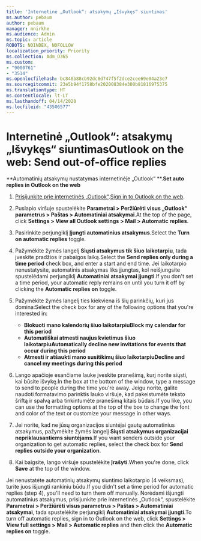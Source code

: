 ```yaml
---
title: 'Internetinė „Outlook“: atsakymų „Išvykęs“ siuntimas'
ms.author: pebaum
author: pebaum
manager: mnirkhe
ms.audience: Admin
ms.topic: article
ROBOTS: NOINDEX, NOFOLLOW
localization_priority: Priority
ms.collection: Adm_O365
ms.custom:
- "9000761"
- "3514"
ms.openlocfilehash: bc848b88cb92dc8d747f5f2dce2cee69e04a23e7
ms.sourcegitcommit: 23e5b94f1758bfe202008384e300b81816975375
ms.translationtype: HT
ms.contentlocale: lt-LT
ms.lasthandoff: 04/14/2020
ms.locfileid: "43506577"
---
```

# <a name="outlook-on-the-web-send-out-of-office-replies"></a><span data-ttu-id="949c8-102">Internetinė „Outlook“: atsakymų „Išvykęs“ siuntimas</span><span class="sxs-lookup"><span data-stu-id="949c8-102">Outlook on the web: Send out-of-office replies</span></span>

<span data-ttu-id="949c8-103">\*\*Automatinių atsakymų nustatymas internetinėje „Outlook“ \*\*.</span><span class="sxs-lookup"><span data-stu-id="949c8-103">**Set auto replies in Outlook on the web**</span></span>

1. <span data-ttu-id="949c8-104">[Prisijunkite prie internetinės „Outlook“](https://support.office.com/lt-LT/article/how-to-sign-in-to-outlook-on-the-web-763fab4d-0138-4814-b450-37fc286bcb79).</span><span class="sxs-lookup"><span data-stu-id="949c8-104">[Sign in to Outlook on the web](https://support.office.com/lt-LT/article/how-to-sign-in-to-outlook-on-the-web-763fab4d-0138-4814-b450-37fc286bcb79).</span></span>

2. <span data-ttu-id="949c8-105">Puslapio viršuje spustelėkite **Parametrai > Peržiūrėti visus „Outlook“ parametrus > Paštas > Automatiniai atsakymai**.</span><span class="sxs-lookup"><span data-stu-id="949c8-105">At the top of the page, click **Settings > View all Outlook settings > Mail > Automatic replies**.</span></span>

3. <span data-ttu-id="949c8-106">Pasirinkite perjungiklį **Įjungti automatinius atsakymus**.</span><span class="sxs-lookup"><span data-stu-id="949c8-106">Select the **Turn on automatic replies** toggle.</span></span>

4. <span data-ttu-id="949c8-107">Pažymėkite žymės langelį **Siųsti atsakymus tik šiuo laikotarpiu**, tada įveskite pradžios ir pabaigos laiką.</span><span class="sxs-lookup"><span data-stu-id="949c8-107">Select the **Send replies only during a time period** check box, and enter a start and end time.</span></span> <span data-ttu-id="949c8-108">Jei laikotarpio nenustatysite, automatinis atsakymas liks įjungtas, kol neišjungsite spustelėdami perjungiklį **Automatiniai atsakymai įjungti**.</span><span class="sxs-lookup"><span data-stu-id="949c8-108">If you don't set a time period, your automatic reply remains on until you turn it off by clicking the **Automatic replies on** toggle.</span></span>

5. <span data-ttu-id="949c8-109">Pažymėkite žymės langelį ties kiekviena iš šių parinkčių, kuri jus domina:</span><span class="sxs-lookup"><span data-stu-id="949c8-109">Select the check box for any of the following options that you're interested in:</span></span>
    - <span data-ttu-id="949c8-110">**Blokuoti mano kalendorių šiuo laikotarpiu**</span><span class="sxs-lookup"><span data-stu-id="949c8-110">**Block my calendar for this period**</span></span>
    - <span data-ttu-id="949c8-111">**Automatiškai atmesti naujus kvietimus šiuo laikotarpiu**</span><span class="sxs-lookup"><span data-stu-id="949c8-111">**Automatically decline new invitations for events that occur during this period**</span></span>
    - <span data-ttu-id="949c8-112">**Atmesti ir atšaukti mano susitikimų šiuo laikotarpiu**</span><span class="sxs-lookup"><span data-stu-id="949c8-112">**Decline and cancel my meetings during this period**</span></span>

6. <span data-ttu-id="949c8-113">Lango apačioje esančiame lauke įveskite pranešimą, kurį norite siųsti, kai būsite išvykę.</span><span class="sxs-lookup"><span data-stu-id="949c8-113">In the box at the bottom of the window, type a message to send to people during the time you're away.</span></span> <span data-ttu-id="949c8-114">Jeigu norite, galite naudoti formatavimo parinktis lauko viršuje, kad pakeistumėte teksto šriftą ir spalvą arba tinkintumėte pranešimą kitais būdais.</span><span class="sxs-lookup"><span data-stu-id="949c8-114">If you like, you can use the formatting options at the top of the box to change the font and color of the text or customize your message in other ways.</span></span>

7. <span data-ttu-id="949c8-115">Jei norite, kad ne jūsų organizacijos siuntėjai gautų automatinius atsakymus, pažymėkite žymės langelį **Siųsti atsakymus organizacijai nepriklausantiems siuntėjams**.</span><span class="sxs-lookup"><span data-stu-id="949c8-115">If you want senders outside your organization to get automatic replies, select the check box for **Send replies outside your organization**.</span></span>

8. <span data-ttu-id="949c8-116">Kai baigsite, lango viršuje spustelėkite **Įrašyti**.</span><span class="sxs-lookup"><span data-stu-id="949c8-116">When you're done, click **Save** at the top of the window.</span></span>

<span data-ttu-id="949c8-117">Jei nenustatėte automatinių atsakymų siuntimo laikotarpio (4 veiksmas), turite juos išjungti rankiniu būdu.</span><span class="sxs-lookup"><span data-stu-id="949c8-117">If you didn't set a time period for automatic replies (step 4), you'll need to turn them off manually.</span></span> <span data-ttu-id="949c8-118">Norėdami išjungti automatinius atsakymus, prisijunkite prie internetinės „Outlook“, spustelėkite **Parametrai > Peržiūrėti visus parametrus > Paštas > Automatiniai atsakymai**, tada spustelėkite perjungiklį **Automatiniai atsakymai įjungti**.</span><span class="sxs-lookup"><span data-stu-id="949c8-118">To turn off automatic replies, sign in to Outlook on the web, click **Settings > View full settings > Mail > Automatic replies** and then click the **Automatic replies on** toggle.</span></span>
